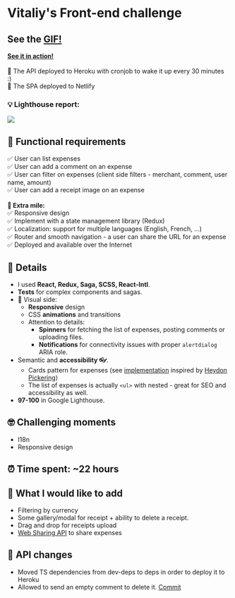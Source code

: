 # Vitaliy's Front-end challenge
## See the [GIF!](https://pleo-expenses.netlify.com/app-demo-fast.gif)
**[See it in action!](https://pleo-expenses.netlify.com)**<br/><br/>
🚄 The API deployed to Heroku with cronjob to wake it up every 30 minutes :)<br/>
🚄 The SPA deployed to Netlify<br/>

### 💡 Lighthouse report:<br/>
![](https://pleo-expenses.netlify.com/lighthouse-report.png)<br/>


## 📝 Functional requirements
✅ User can list expenses<br />
✅ User can add a comment on an expense<br />
✅ User can filter on expenses (client side filters - merchant, comment, user name, amount)<br />
✅ User can add a receipt image on an expense<br /><br />
**💪 Extra mile:**<br />
✅ Responsive design<br />
✅ Implement with a state management library (Redux)<br />
✅ Localization: support for multiple languages (English, French, ...)<br />
✅ Router and smooth navigation - a user can share the URL for an expense<br />
✅ Deployed and available over the Internet

## 📜 Details
* I used **React, Redux, Saga, SCSS, React-Intl**.
* **Tests** for complex components and sagas.<br />
* 🎨 Visual side:<br />
  * **Responsive** design<br />
  * CSS **animations** and transitions<br />
  * Attention to details:<br />
    * **Spinners** for fetching the list of expenses, posting comments or uploading files. <br />
    * **Notifications** for connectivity issues with proper `alertdialog` ARIA role.<br />
* Semantic and **accessibility 👓**.<br />
  * Cards pattern for expenses (see [implementation](https://github.com/vstanyshevskyy/expenses-app/blob/master/frontend/src/helpers/card-click-helper.js) inspired by [Heydon Pickering](https://inclusive-components.design/cards/))<br />
  * The list of expenses is actually `<ul>` with nested - great for SEO and accessibility as well.<br />
* **97-100** in Google Lighthouse.<br />

## 🤓 Challenging moments
* I18n
* Responsive design

## ⏰ Time spent: ~22 hours

## 🤔 What I would like to add
* Filtering by currency
* Some gallery/modal for receipt + ability to delete a receipt.
* Drag and drop for receipts upload
* [Web Sharing API](https://developer.mozilla.org/en-US/docs/Web/API/Navigator/share) to share expenses

## 🤖 API changes
* Moved TS dependencies from dev-deps to deps in order to deploy it to Heroku
* Allowed to send an empty comment to delete it. [Commit](https://github.com/vstanyshevskyy/expenses-app/commit/aca61616d5c60c7717f5554cf0189e74c25aaea1)
